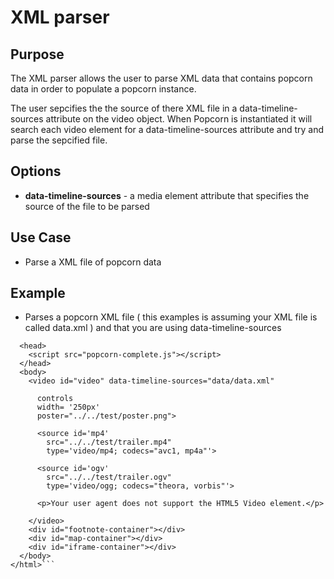 # XML parser #

## Purpose ##

The XML parser allows the user to parse XML data that contains popcorn data in order to populate a popcorn instance.
 
The user sepcifies the the source of there XML file in a data-timeline-sources attribute on the video object.  When Popcorn is instantiated it will search each video element for a data-timeline-sources attribute and try and parse the sepcified file.

## Options ##

* **data-timeline-sources** - a media element attribute that specifies the source of the file to be parsed

## Use Case ##

* Parse a XML file of popcorn data

## Example ##

* Parses a popcorn XML file ( this examples is assuming your XML file is called data.xml ) and that you are using data-timeline-sources

```<html>
  <head>
    <script src="popcorn-complete.js"></script>
  </head>
  <body>
    <video id="video" data-timeline-sources="data/data.xml"

      controls
      width= '250px'
      poster="../../test/poster.png"> 

      <source id='mp4'
        src="../../test/trailer.mp4"
        type='video/mp4; codecs="avc1, mp4a"'> 

      <source id='ogv'
        src="../../test/trailer.ogv"
        type='video/ogg; codecs="theora, vorbis"'> 

      <p>Your user agent does not support the HTML5 Video element.</p> 

    </video> 
    <div id="footnote-container"></div>
    <div id="map-container"></div>
    <div id="iframe-container"></div>
  </body>
</html>```
